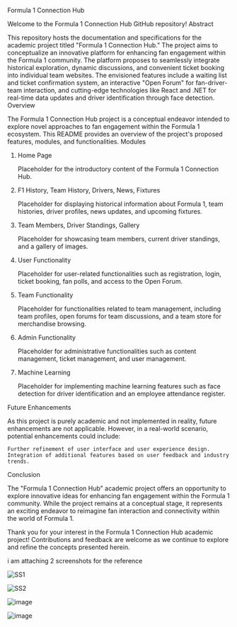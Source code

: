 Formula 1 Connection Hub

Welcome to the Formula 1 Connection Hub GitHub repository!
Abstract

This repository hosts the documentation and specifications for the academic project titled "Formula 1 Connection Hub." The project aims to conceptualize an innovative platform for enhancing fan engagement within the Formula 1 community. The platform proposes to seamlessly integrate historical exploration, dynamic discussions, and convenient ticket booking into individual team websites. The envisioned features include a waiting list and ticket confirmation system, an interactive "Open Forum" for fan-driver-team interaction, and cutting-edge technologies like React and .NET for real-time data updates and driver identification through face detection.
Overview

The Formula 1 Connection Hub project is a conceptual endeavor intended to explore novel approaches to fan engagement within the Formula 1 ecosystem. This README provides an overview of the project's proposed features, modules, and functionalities.
Modules
1. Home Page

    Placeholder for the introductory content of the Formula 1 Connection Hub.

2. F1 History, Team History, Drivers, News, Fixtures

    Placeholder for displaying historical information about Formula 1, team histories, driver profiles, news updates, and upcoming fixtures.

3. Team Members, Driver Standings, Gallery

    Placeholder for showcasing team members, current driver standings, and a gallery of images.

4. User Functionality

    Placeholder for user-related functionalities such as registration, login, ticket booking, fan polls, and access to the Open Forum.

5. Team Functionality

    Placeholder for functionalities related to team management, including team profiles, open forums for team discussions, and a team store for merchandise browsing.

6. Admin Functionality

    Placeholder for administrative functionalities such as content management, ticket management, and user management.

7. Machine Learning

    Placeholder for implementing machine learning features such as face detection for driver identification and an employee attendance register.

Future Enhancements

As this project is purely academic and not implemented in reality, future enhancements are not applicable. However, in a real-world scenario, potential enhancements could include:

    Further refinement of user interface and user experience design.
    Integration of additional features based on user feedback and industry trends.

Conclusion

The "Formula 1 Connection Hub" academic project offers an opportunity to explore innovative ideas for enhancing fan engagement within the Formula 1 community. While the project remains at a conceptual stage, it represents an exciting endeavor to reimagine fan interaction and connectivity within the world of Formula 1.

Thank you for your interest in the Formula 1 Connection Hub academic project! Contributions and feedback are welcome as we continue to explore and refine the concepts presented herein.

i am attaching 2 screenshots for the reference


![SS1](https://github.com/NithinMJose/FormulaOneFanHub/assets/116726866/16840002-831c-49ca-973c-410a568ade9e)

![SS2](https://github.com/NithinMJose/FormulaOneFanHub/assets/116726866/76436121-87d8-4606-8642-e0a618eed19d)

![image](https://github.com/NithinMJose/FormulaOneFanHub/assets/116726866/563c5c6a-6562-4657-8401-bf9b5fb2903c)

![image](https://github.com/NithinMJose/FormulaOneFanHub/assets/116726866/5d9a95c5-ee46-4754-8152-248454d11d82)



